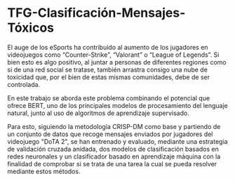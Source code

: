 # TFG-Clasificación-Mensajes-Tóxicos

El auge de los eSports ha contribuido al aumento de los jugadores en videojuegos como “Counter-Strike”, “Valorant” o “League of Legends”. Si bien esto es algo positivo, al juntar a personas de diferentes regiones como si de una red social se tratase, también arrastra consigo una nube de toxicidad que, por el bien de estas mismas comunidades, debe de ser controlada.

En este trabajo se aborda este problema combinando el potencial que ofrece BERT, uno de los principales modelos de procesamiento del lenguaje natural, junto al uso de algoritmos de aprendizaje supervisado.

Para esto, siguiendo la metodología CRISP-DM como base y partiendo de un conjunto de datos que recoge mensajes enviados por jugadores del videojuego "DoTA 2", se han entrenado y evaluado, mediante una estrategia de validación cruzada anidada, dos modelos de clasificación basados en redes neuronales y un clasificador basado en aprendizaje máquina con la finalidad de comprobar si se trata de una tarea la cual se pueda resolver mediante estos métodos.
